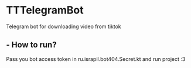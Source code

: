 # TTTelegramBot
Telegram bot for downloading video from tiktok

## - How to run?
Pass you bot access token in ru.israpil.bot404.Secret.kt and run project :3